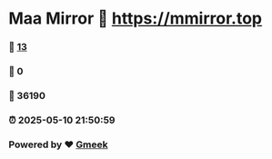 # Maa Mirror :link: https://mmirror.top 
### :page_facing_up: [13](https://mmirror.top/tag.html) 
### :speech_balloon: 0 
### :hibiscus: 36190 
### :alarm_clock: 2025-05-10 21:50:59 
### Powered by :heart: [Gmeek](https://github.com/Meekdai/Gmeek)
